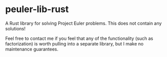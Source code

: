 # peuler-lib-rust
A Rust library for solving Project Euler problems. This does not contain any solutions!

Feel free to contact me if you feel that any of the functionality (such as factorization) is worth pulling into a separate library,
but I make no maintenance guarantees.
